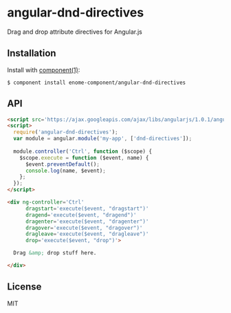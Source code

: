 
# angular-dnd-directives

  Drag and drop attribute directives for Angular.js

## Installation

  Install with [component(1)](http://component.io):

    $ component install enome-component/angular-dnd-directives

## API

```html
<script src='https://ajax.googleapis.com/ajax/libs/angularjs/1.0.1/angular.js'></script>
<script>
  require('angular-dnd-directives');
  var module = angular.module('my-app', ['dnd-directives']);
  
  module.controller('Ctrl', function ($scope) {
    $scope.execute = function ($event, name) {
      $event.preventDefault();
      console.log(name, $event);
    };
  });
</script>

<div ng-controller='Ctrl'
      dragstart='execute($event, "dragstart")'
      dragend='execute($event, "dragend")'
      dragenter='execute($event, "dragenter")'
      dragover='execute($event, "dragover")'
      dragleave='execute($event, "dragleave")'
      drop='execute($event, "drop")'>

  Drag &amp; drop stuff here.

</div>
```

## License

  MIT

